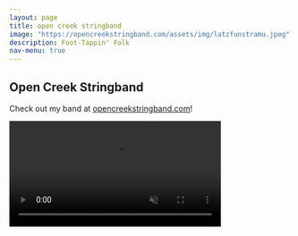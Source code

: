 ```yaml
---
layout: page
title: open creek stringband
image: "https://opencreekstringband.com/assets/img/latzfunstramu.jpeg"
description: Foot-Tappin' Folk
nav-menu: true
---
```

## Open Creek Stringband
Check out my band at [opencreekstringband.com](https://opencreekstringband.com)!

<video src="https://opencreekstringband.com/assets/img/choochoo.mp4" autoplay muted controls loop width="75%"></video>

